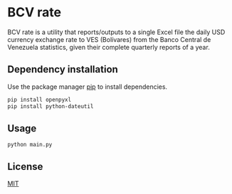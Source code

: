 # BCV rate

BCV rate is a utility that reports/outputs to a single Excel file the daily USD currency exchange rate to VES (Bolívares) from the Banco Central de Venezuela statistics, given their complete quarterly reports of a year.

## Dependency installation

Use the package manager [pip](https://pip.pypa.io/en/stable/) to install dependencies.

```bash
pip install openpyxl
pip install python-dateutil
```

## Usage

```bach
python main.py
```

## License

[MIT](https://choosealicense.com/licenses/mit/)
